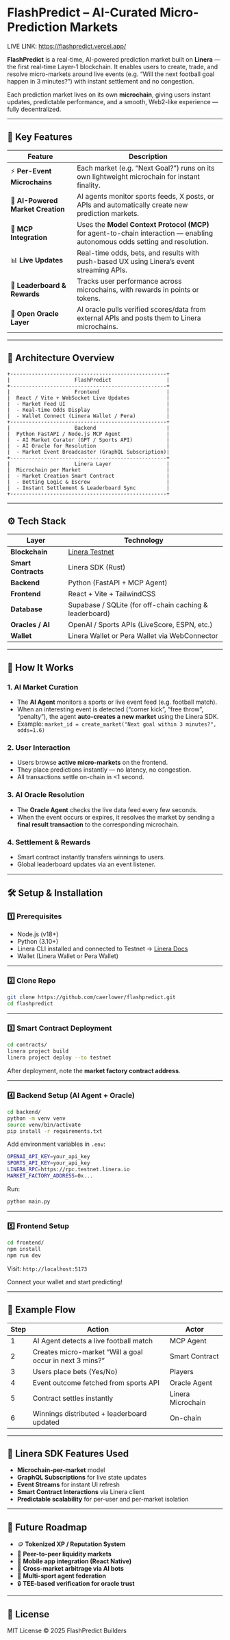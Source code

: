 # FlashPredict – AI-Curated Micro-Prediction Markets

LIVE LINK: https://flashpredict.vercel.app/

**FlashPredict** is a real-time, AI-powered prediction market built on **Linera** — the first real-time Layer-1 blockchain.
It enables users to create, trade, and resolve micro-markets around live events (e.g. “Will the next football goal happen in 3 minutes?”) with instant settlement and no congestion.

Each prediction market lives on its own **microchain**, giving users instant updates, predictable performance, and a smooth, Web2-like experience — fully decentralized.

---

## 🚀 Key Features

| Feature                           | Description                                                                                                                 |
| --------------------------------- | --------------------------------------------------------------------------------------------------------------------------- |
| ⚡ **Per-Event Microchains**       | Each market (e.g. “Next Goal?”) runs on its own lightweight microchain for instant finality.                                |
| 🤖 **AI-Powered Market Creation** | AI agents monitor sports feeds, X posts, or APIs and automatically create new prediction markets.                           |
| 🧠 **MCP Integration**            | Uses the **Model Context Protocol (MCP)** for agent-to-chain interaction — enabling autonomous odds setting and resolution. |
| 📊 **Live Updates**               | Real-time odds, bets, and results with push-based UX using Linera’s event streaming APIs.                                   |
| 🏅 **Leaderboard & Rewards**      | Tracks user performance across microchains, with rewards in points or tokens.                                               |
| 🧩 **Open Oracle Layer**          | AI oracle pulls verified scores/data from external APIs and posts them to Linera microchains.                               |

---

## 🧩 Architecture Overview

```
+---------------------------------------------------+
|                     FlashPredict                  |
+---------------------------------------------------+
|                     Frontend                      |
|  React / Vite + WebSocket Live Updates            |
|  - Market Feed UI                                 |
|  - Real-time Odds Display                         |
|  - Wallet Connect (Linera Wallet / Pera)          |
+---------------------------------------------------+
|                     Backend                       |
|  Python FastAPI / Node.js MCP Agent               |
|  - AI Market Curator (GPT / Sports API)           |
|  - AI Oracle for Resolution                       |
|  - Market Event Broadcaster (GraphQL Subscription)|
+---------------------------------------------------+
|                     Linera Layer                  |
|  Microchain per Market                            |
|  - Market Creation Smart Contract                 |
|  - Betting Logic & Escrow                         |
|  - Instant Settlement & Leaderboard Sync          |
+---------------------------------------------------+
```

---

## ⚙️ Tech Stack

| Layer               | Technology                                              |
| ------------------- | ------------------------------------------------------- |
| **Blockchain**      | [Linera Testnet](https://linera.io)                     |
| **Smart Contracts** | Linera SDK (Rust)                                       |
| **Backend**         | Python (FastAPI + MCP Agent)                            |
| **Frontend**        | React + Vite + TailwindCSS                              |
| **Database**        | Supabase / SQLite (for off-chain caching & leaderboard) |
| **Oracles / AI**    | OpenAI / Sports APIs (LiveScore, ESPN, etc.)            |
| **Wallet**          | Linera Wallet or Pera Wallet via WebConnector           |

---

## 🧠 How It Works

### 1. AI Market Curation

* The **AI Agent** monitors a sports or live event feed (e.g. football match).
* When an interesting event is detected (“corner kick”, “free throw”, “penalty”), the agent **auto-creates a new market** using the Linera SDK.
* Example: `market_id = create_market("Next goal within 3 minutes?", odds=1.6)`

### 2. User Interaction

* Users browse **active micro-markets** on the frontend.
* They place predictions instantly — no latency, no congestion.
* All transactions settle on-chain in <1 second.

### 3. AI Oracle Resolution

* The **Oracle Agent** checks the live data feed every few seconds.
* When the event occurs or expires, it resolves the market by sending a **final result transaction** to the corresponding microchain.

### 4. Settlement & Rewards

* Smart contract instantly transfers winnings to users.
* Global leaderboard updates via an event listener.

---

## 🛠️ Setup & Installation

### 1️⃣ Prerequisites

* Node.js (v18+)
* Python (3.10+)
* Linera CLI installed and connected to Testnet
  → [Linera Docs](https://docs.linera.io/)
* Wallet (Linera Wallet or Pera Wallet)

---

### 2️⃣ Clone Repo

```bash
git clone https://github.com/caerlower/flashpredict.git
cd flashpredict
```

---

### 3️⃣ Smart Contract Deployment

```bash
cd contracts/
linera project build
linera project deploy --to testnet
```

After deployment, note the **market factory contract address**.

---

### 4️⃣ Backend Setup (AI Agent + Oracle)

```bash
cd backend/
python -m venv venv
source venv/bin/activate
pip install -r requirements.txt
```

Add environment variables in `.env`:

```bash
OPENAI_API_KEY=your_api_key
SPORTS_API_KEY=your_api_key
LINERA_RPC=https://rpc.testnet.linera.io
MARKET_FACTORY_ADDRESS=0x...
```

Run:

```bash
python main.py
```

---

### 5️⃣ Frontend Setup

```bash
cd frontend/
npm install
npm run dev
```

Visit: `http://localhost:5173`

Connect your wallet and start predicting!

---

## 🧩 Example Flow

| Step | Action                                                   | Actor             |
| ---- | -------------------------------------------------------- | ----------------- |
| 1    | AI Agent detects a live football match                   | MCP Agent         |
| 2    | Creates micro-market “Will a goal occur in next 3 mins?” | Smart Contract    |
| 3    | Users place bets (Yes/No)                                | Players           |
| 4    | Event outcome fetched from sports API                    | Oracle Agent      |
| 5    | Contract settles instantly                               | Linera Microchain |
| 6    | Winnings distributed + leaderboard updated               | On-chain          |

---

## 🧠 Linera SDK Features Used

* **Microchain-per-market** model
* **GraphQL Subscriptions** for live state updates
* **Event Streams** for instant UI refresh
* **Smart Contract Interactions** via Linera client
* **Predictable scalability** for per-user and per-market isolation

---

## 🧭 Future Roadmap

* 🪙 **Tokenized XP / Reputation System**
* 🤝 **Peer-to-peer liquidity markets**
* 📱 **Mobile app integration (React Native)**
* 🧩 **Cross-market arbitrage via AI bots**
* 🧠 **Multi-sport agent federation**
* 🔒 **TEE-based verification for oracle trust**

---

## 📜 License

MIT License © 2025 FlashPredict Builders
